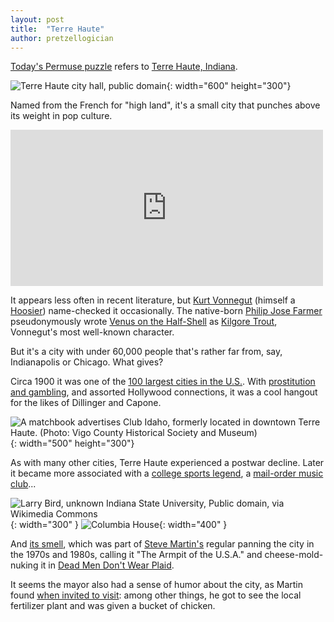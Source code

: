 ```yaml
---
layout: post
title:  "Terre Haute"
author: pretzellogician
---
```


[Today's Permuse puzzle]({{site.url}}/permuse/terre-haute/index.html) refers to [Terre Haute, Indiana](https://en.wikipedia.org/wiki/Terre_Haute,_Indiana).

![Terre Haute city hall, public domain](https://upload.wikimedia.org/wikipedia/commons/e/ec/Terre_Haute%2C_Indiana_city_hall.jpg "Terre Haute city hall, public domain"){: width="600" height="300"}

Named from the French for "high land", it's a small city that punches above its weight in pop culture.
<iframe width="500" height="250" src="https://www.youtube.com/embed/fXDuL_6enK8" title="YouTube video player" frameborder="0" allow="accelerometer; autoplay; clipboard-write; encrypted-media; gyroscope; picture-in-picture; web-share" allowfullscreen></iframe>

It appears less often in recent literature, but [Kurt Vonnegut](https://en.wikipedia.org/wiki/Kurt_Vonnegut) (himself a [Hoosier](https://en.wikipedia.org/wiki/Hoosier)) name-checked it occasionally. The native-born [Philip Jose Farmer](https://en.wikipedia.org/wiki/Philip_Jos%C3%A9_Farmer) pseudonymously wrote [Venus on the Half-Shell](https://en.wikipedia.org/wiki/Venus_on_the_Half-Shell) as [Kilgore Trout](https://en.wikipedia.org/wiki/Kilgore_Trout), Vonnegut's most well-known character.

But it's a city with under 60,000 people that's rather far from, say, Indianapolis or Chicago. What gives?

Circa 1900 it was one of the [100 largest cities in the U.S.](https://www.biggestuscities.com/city/terre-haute-indiana). With [prostitution and gambling](https://indianapublicmedia.org/theinbox/wicked-terre-haute.php), and assorted Hollywood connections, it was a cool hangout for the likes of Dillinger and Capone.

![A matchbook advertises Club Idaho, formerly located in downtown Terre Haute. (Photo: Vigo County Historical Society and Museum)](https://indianapublicmedia.org/images/inbox-images/th-clubmatchbook-fixed.jpg "A matchbook advertises Club Idaho, formerly located in downtown Terre Haute. (Photo: Vigo County Historical Society and Museum)"){: width="500" height="300"}

As with many other cities, Terre Haute experienced a postwar decline. Later it became more associated with a [college sports legend](https://en.wikipedia.org/wiki/Larry_Bird), a [mail-order music club](https://en.wikipedia.org/wiki/Columbia_House)...

![Larry Bird, unknown Indiana State University, Public domain, via Wikimedia Commons](https://upload.wikimedia.org/wikipedia/commons/4/4b/Larry_Bird_ISU.jpg "Larry Bird, unknown Indiana State University, Public domain, via Wikimedia Commons"){: width="300" } 
![Columbia House]({{site.url}}/assets/img/terre-haute/columbia_house.jpg "Columbia House"){: width="400" }

And [its smell](https://www.chicagotribune.com/suburbs/post-tribune/opinion/ct-ptb-rutter-stink-of-jobs-st-0513-20150512-story.html), which was part of [Steve Martin's](https://en.wikipedia.org/wiki/Steve_Martin) regular panning the city in the 1970s and 1980s, calling it "The Armpit of the U.S.A." and cheese-mold-nuking it in [Dead Men Don't Wear Plaid](https://en.wikipedia.org/wiki/Dead_Men_Don%27t_Wear_Plaid).

It seems the mayor also had a sense of humor about the city, as Martin found [when invited to visit](https://news.google.com/newspapers?nid=932&dat=19791207&id=GbxaAAAAIBAJ&sjid=jVIDAAAAIBAJ&pg=2367,481442): among other things, he got to see the local fertilizer plant and was given a bucket of chicken.
